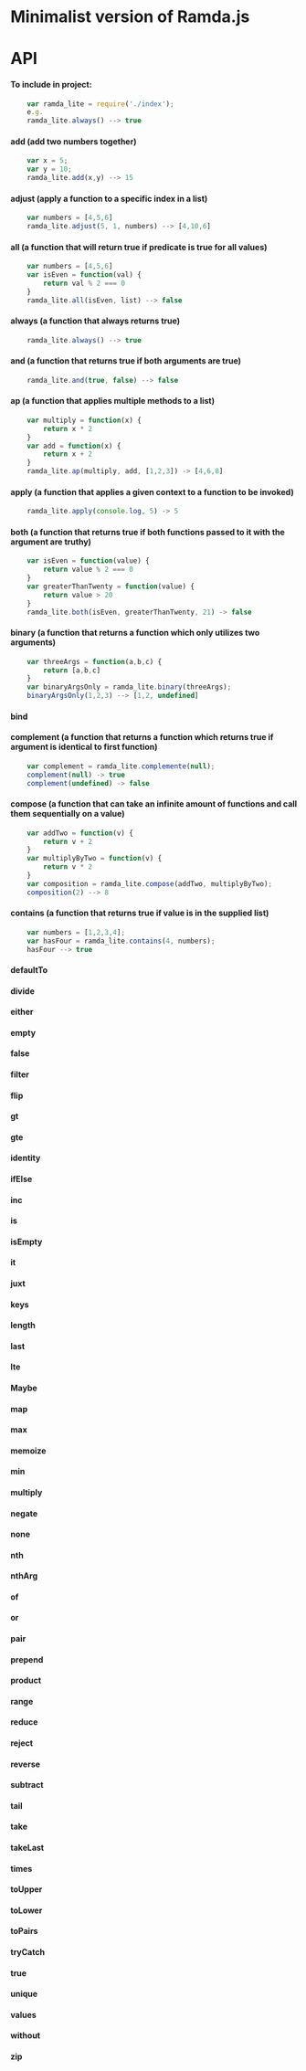 # Minimalist version of Ramda.js

# API 

#### To include in project: 

```javascript
	var ramda_lite = require('./index');
	e.g.
	ramda_lite.always() --> true 
```

#### add (add two numbers together)
```javascript
	var x = 5;
	var y = 10;
	ramda_lite.add(x,y) --> 15
```

#### adjust (apply a function to a specific index in a list)
```javascript
	var numbers = [4,5,6]
	ramda_lite.adjust(5, 1, numbers) --> [4,10,6]
```

#### all (a function that will return true if predicate is true for all values)
```javascript
	var numbers = [4,5,6]
	var isEven = function(val) {
		return val % 2 === 0
	}
	ramda_lite.all(isEven, list) --> false
```
#### always (a function that always returns true)
```javascript
	ramda_lite.always() --> true 
```
#### and (a function that returns true if both arguments are true)
```javascript
	ramda_lite.and(true, false) --> false
```
#### ap (a function that applies multiple methods to a list)
```javascript
	var multiply = function(x) {
		return x * 2
	}
	var add = function(x) {
		return x + 2
	}
	ramda_lite.ap(multiply, add, [1,2,3]) -> [4,6,8]
```
#### apply (a function that applies a given context to a function to be invoked)
```javascript
	ramda_lite.apply(console.log, 5) -> 5 
```
#### both (a function that returns true if both functions passed to it with the argument are truthy)
```javascript
	var isEven = function(value) {
		return value % 2 === 0
	}
	var greaterThanTwenty = function(value) {
		return value > 20
	}
	ramda_lite.both(isEven, greaterThanTwenty, 21) -> false
```
#### binary (a function that returns a function which only utilizes two arguments)
```javascript
	var threeArgs = function(a,b,c) {
		return [a,b,c]
	}
	var binaryArgsOnly = ramda_lite.binary(threeArgs);
	binaryArgsOnly(1,2,3) --> [1,2, undefined]
```
#### bind 



#### complement (a function that returns a function which returns true if argument is identical to first function)
```javascript
	var complement = ramda_lite.complemente(null);
	complement(null) -> true
	complement(undefined) -> false 
```
#### compose (a function that can take an infinite amount of functions and call them sequentially on a value)
```javascript
	var addTwo = function(v) {
		return v + 2 
	}
	var multiplyByTwo = function(v) {
		return v * 2
	}
	var composition = ramda_lite.compose(addTwo, multiplyByTwo);
	composition(2) --> 8
```
#### contains (a function that returns true if value is in the supplied list)
```javascript
	var numbers = [1,2,3,4];
	var hasFour = ramda_lite.contains(4, numbers);
	hasFour --> true 
```
#### defaultTo 

#### divide 

#### either 

#### empty 

#### false 

#### filter 

#### flip 

#### gt 

#### gte

#### identity

#### ifElse 

#### inc 

#### is 

#### isEmpty

#### it 

#### juxt 

#### keys 

#### length 

#### last 

#### lte 

#### Maybe 

#### map 

#### max 

#### memoize 

#### min 

#### multiply 

#### negate 

#### none 

#### nth

#### nthArg

#### of 

#### or 

#### pair 

#### prepend 

#### product 

#### range 

#### reduce 

#### reject 

#### reverse 

#### subtract 

#### tail 

#### take 

#### takeLast 

#### times 

#### toUpper

#### toLower 

#### toPairs

#### tryCatch

#### true 

#### unique 

#### values 

#### without 

#### zip 
